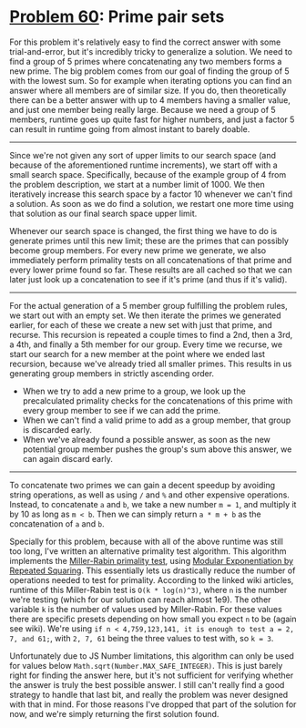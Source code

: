 # [Problem 60](https://projecteuler.net/problem=60): Prime pair sets

For this problem it's relatively easy to find the correct answer with some trial-and-error, but it's incredibly tricky to generalize a solution.
We need to find a group of 5 primes where concatenating any two members forms a new prime.
The big problem comes from our goal of finding the group of 5 with the lowest sum.
So for example when iterating options you can find an answer where all members are of similar size.
If you do, then theoretically there can be a better answer with up to 4 members having a smaller value, and just one member being really large.
Because we need a group of 5 members, runtime goes up quite fast for higher numbers, and just a factor 5 can result in runtime going from almost instant to barely doable.

---

Since we're not given any sort of upper limits to our search space (and because of the aforementioned runtime increments), we start off with a small search space.
Specifically, because of the example group of 4 from the problem description, we start at a number limit of 1000.
We then iteratively increase this search space by a factor 10 whenever we can't find a solution.
As soon as we do find a solution, we restart one more time using that solution as our final search space upper limit.

Whenever our search space is changed, the first thing we have to do is generate primes until this new limit; these are the primes that can possibly become group members.
For every new prime we generate, we also immediately perform primality tests on all concatenations of that prime and every lower prime found so far.
These results are all cached so that we can later just look up a concatenation to see if it's prime (and thus if it's valid).

---

For the actual generation of a 5 member group fulfilling the problem rules, we start out with an empty set.
We then iterate the primes we generated earlier, for each of these we create a new set with just that prime, and recurse.
This recursion is repeated a couple times to find a 2nd, then a 3rd, a 4th, and finally a 5th member for our group.
Every time we recurse, we start our search for a new member at the point where we ended last recursion, because we've already tried all smaller primes.
This results in us generating group members in strictly ascending order.

- When we try to add a new prime to a group, we look up the precalculated primality checks for the concatenations of this prime with every group member to see if we can add the prime.
- When we can't find a valid prime to add as a group member, that group is discarded early.
- When we've already found a possible answer, as soon as the new potential group member pushes the group's sum above this answer, we can again discard early.

---

To concatenate two primes we can gain a decent speedup by avoiding string operations, as well as using `/` and `%` and other expensive operations.
Instead, to concatenate `a` and `b`, we take a new number `m = 1`, and multiply it by 10 as long as `m < b`.
Then we can simply return `a * m + b` as the concatenation of `a` and `b`.

Specially for this problem, because with all of the above runtime was still too long, I've written an alternative primality test algorithm.
This algorithm implements the [Miller-Rabin primality test](https://en.wikipedia.org/wiki/Miller%E2%80%93Rabin_primality_test), using [Modular Exponentiation by Repeated Squaring](https://en.wikipedia.org/wiki/Modular_exponentiation#Right-to-left_binary_method).
This essentially lets us drastically reduce the number of operations needed to test for primality.
According to the linked wiki articles, runtime of this Miller-Rabin test is `O(k * log(n)^3)`, where `n` is the number we're testing (which for our solution can reach almost 1e9).
The other variable `k` is the number of values used by Miller-Rabin.
For these values there are specific presets depending on how small you expect `n` to be (again see wiki).
We're using `if n < 4,759,123,141, it is enough to test a = 2, 7, and 61;`, with `2, 7, 61` being the three values to test with, so `k = 3`.

Unfortunately due to JS Number limitations, this algorithm can only be used for values below `Math.sqrt(Number.MAX_SAFE_INTEGER)`.
This is just barely right for finding the answer here, but it's not sufficient for verifying whether the answer is truly the best possible answer.
I still can't really find a good strategy to handle that last bit, and really the problem was never designed with that in mind.
For those reasons I've dropped that part of the solution for now, and we're simply returning the first solution found.
